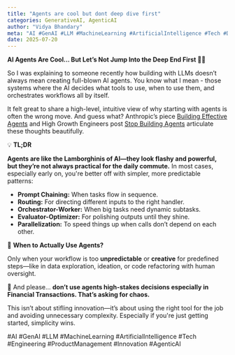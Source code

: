 ```yaml
---
title: "Agents are cool but dont deep dive first"
categories: GenerativeAI, AgenticAI
author: "Vidya Bhandary"
meta: "AI #GenAI #LLM #MachineLearning #ArtificialIntelligence #Tech #DataScience #Engineering #ProductManagement #Innovation #AgenticAI"
date: 2025-07-20
---
```


**AI Agents Are Cool... But Let’s Not Jump Into the Deep End First 🏊‍♂️**

So I was explaining to someone recently how building with LLMs doesn’t always mean creating full-blown AI agents. You know what I mean - those systems where the AI decides what tools to use, when to use them, and orchestrates workflows all by itself.

It felt great to share a high-level, intuitive view of why starting with agents is often the wrong move. And guess what? Anthropic’s piece 
[Building Effective Agents](https://www.anthropic.com/engineering/building-effective-agents)
and High Growth Engineers post 
[Stop Building Agents](https://read.highgrowthengineer.com/p/stop-building-ai-agents-heres-what-to-do-instead) 
articulate these thoughts beautifully.

💡 **TL;DR**

**Agents are like the Lamborghinis of AI—they look flashy and powerful, but they’re not always practical for the daily commute.** In most cases, especially early on, you're better off with simpler, more predictable patterns:

- **Prompt Chaining:** When tasks flow in sequence.
- **Routing:** For directing different inputs to the right handler.
- **Orchestrator-Worker:** When big tasks need dynamic subtasks.
- **Evaluator-Optimizer:** For polishing outputs until they shine.
- **Parallelization:** To speed things up when calls don’t depend on each other.

🤖 **When to Actually Use Agents?**

Only when your workflow is too **unpredictable** or **creative** for predefined steps—like in data exploration, ideation, or code refactoring with human oversight.

🚫 And please... **don’t use agents high-stakes decisions especially in Financial Transactions. That’s asking for chaos.**

This isn’t about stifling innovation—it’s about using the right tool for the job and avoiding unnecessary complexity. Especially if you're just getting started, simplicity wins.

#AI #GenAI #LLM #MachineLearning #ArtificialIntelligence #Tech #Engineering #ProductManagement #Innovation #AgenticAI